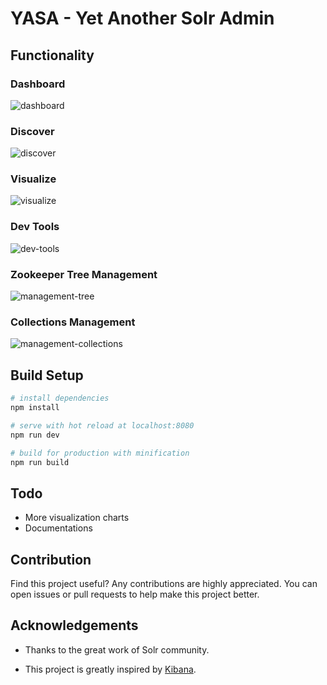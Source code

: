 # YASA - Yet Another Solr Admin 

## Functionality

### Dashboard

![dashboard](https://user-images.githubusercontent.com/15965696/44301073-c3ec9c00-a343-11e8-8917-44d90657af9b.png)

### Discover

![discover](https://user-images.githubusercontent.com/15965696/44305860-90e2f080-a3b5-11e8-8d85-ee3a2f247919.png)

### Visualize

![visualize](https://user-images.githubusercontent.com/15965696/44301078-c8b15000-a343-11e8-98f9-135897212be8.png)

### Dev Tools

![dev-tools](https://user-images.githubusercontent.com/15965696/44301074-c5b65f80-a343-11e8-85de-f5bc859ed221.png)

### Zookeeper Tree Management

![management-tree](https://user-images.githubusercontent.com/15965696/44301077-c8b15000-a343-11e8-8ed8-16f786ca8671.png)

### Collections Management

![management-collections](https://user-images.githubusercontent.com/15965696/44301076-c818b980-a343-11e8-906c-d72f7637f380.png)

## Build Setup

``` bash
# install dependencies
npm install

# serve with hot reload at localhost:8080
npm run dev

# build for production with minification
npm run build
```

## Todo

- More visualization charts
- Documentations

## Contribution

Find this project useful? Any contributions are highly appreciated. You can open issues or pull requests to help make this project better.

## Acknowledgements

- Thanks to the great work of Solr community.

- This project is greatly inspired by [Kibana](https://github.com/elastic/kibana).
